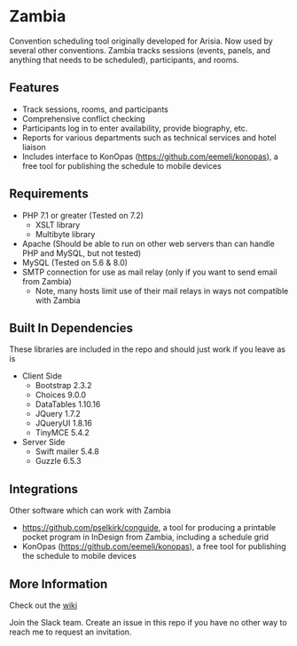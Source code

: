 # Zambia
Convention scheduling tool originally developed for Arisia. Now used by several other conventions.
Zambia tracks sessions (events, panels, and anything that needs to be scheduled),
participants, and rooms.

## Features
* Track sessions, rooms, and participants
* Comprehensive conflict checking
* Participants log in to enter availability, provide biography, etc.
* Reports for various departments such as technical services and hotel liaison
* Includes interface to KonOpas (https://github.com/eemeli/konopas), a free tool for publishing the schedule to mobile devices

## Requirements
* PHP 7.1 or greater (Tested on 7.2)
  * XSLT library
  * Multibyte library
* Apache (Should be able to run on other web servers than can handle PHP and MySQL, but not tested)
* MySQL (Tested on 5.6 & 8.0)
* SMTP connection for use as mail relay (only if you want to send email from Zambia)
  * Note, many hosts limit use of their mail relays in ways not compatible with Zambia

## Built In Dependencies
These libraries are included in the repo and should just work if you leave as is
* Client Side
  * Bootstrap 2.3.2
  * Choices 9.0.0
  * DataTables 1.10.16
  * JQuery 1.7.2
  * JQueryUI 1.8.16
  * TinyMCE 5.4.2
* Server Side  
  * Swift mailer 5.4.8
  * Guzzle 6.5.3

## Integrations
Other software which can work with Zambia
* https://github.com/pselkirk/conguide, a tool for producing a printable pocket program in InDesign from Zambia, including a schedule grid
* KonOpas (https://github.com/eemeli/konopas), a free tool for publishing the schedule to mobile devices

## More Information
Check out the [wiki](https://github.com/olszowka/Zambia/wiki)

Join the Slack team. Create an issue in this repo if you have no other way to reach me to request an invitation.
